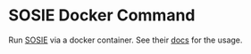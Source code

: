 # SOSIE Docker Command

Run [SOSIE](https://github.com/brodeau/sosie/tree/master) via a docker container. See their [docs](https://brodeau.github.io/sosie/) for the usage.


